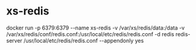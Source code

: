 # xs-redis
docker run -p 6379:6379 
--name xs-redis
-v /var/xs/redis/data:/data 
-v /var/xs/redis/conf/redis.conf:/usr/local/etc/redis/redis.conf 
-d redis redis-server /usr/local/etc/redis/redis.conf --appendonly yes
